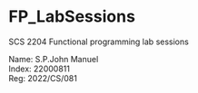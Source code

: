 # FP_LabSessions
SCS 2204 Functional programming lab sessions

Name: S.P.John Manuel<br>
Index: 22000811<br>
Reg: 2022/CS/081
